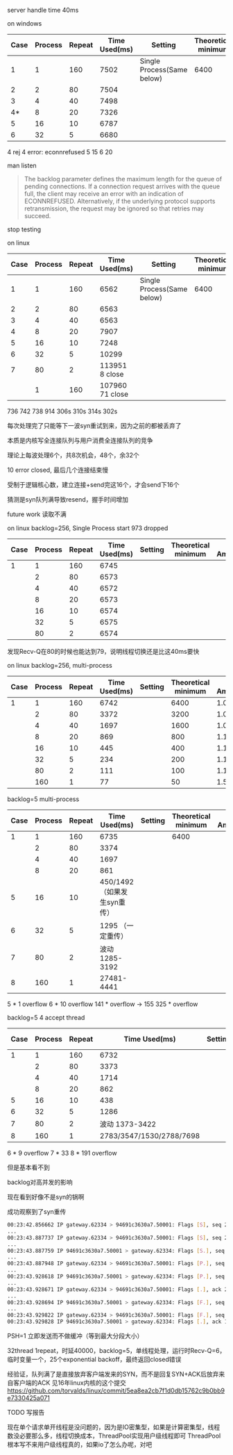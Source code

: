 server handle time 40ms

on windows

| Case | Process | Repeat | Time Used(ms) | Setting                    | Theoretical minimum | Delay Amplification |
| ---- | ------- | ------ | ------------- | -------------------------- | ------------------- | ------------------- |
| 1    | 1       | 160    | 7502          | Single Process(Same below) | 6400                |                     |
| 2    | 2       | 80     | 7504          |                            |                     |                     |
| 3    | 4       | 40     | 7498          |                            |                     |                     |
| 4*   | 8       | 20     | 7326          |                            |                     |                     |
| 5    | 16      | 10     | 6787          |                            |                     |                     |
| 6    | 32      | 5      | 6680          |                            |                     |                     |

4 rej 4 error: econnrefused
5 15
6 20

man listen
> The backlog parameter defines the maximum length for the queue of pending connections. If a connection request arrives with the queue full, the client may receive an error with an indication of ECONNREFUSED. Alternatively, if the underlying protocol supports retransmission, the request may be ignored so that retries may succeed.

stop testing

on linux

| Case | Process | Repeat | Time Used(ms)   | Setting                    | Theoretical minimum | Delay Amplification |
| ---- | ------- | ------ | --------------- | -------------------------- | ------------------- | ------------------- |
| 1    | 1       | 160    | 6562            | Single Process(Same below) | 6400                |                     |
| 2    | 2       | 80     | 6563            |                            |                     |                     |
| 3    | 4       | 40     | 6563            |                            |                     |                     |
| 4    | 8       | 20     | 7907            |                            |                     |                     |
| 5    | 16      | 10     | 7248            |                            |                     |                     |
| 6    | 32      | 5      | 10299           |                            |                     |                     |
| 7    | 80      | 2      | 113951 8 close  |                            |                     |                     |
|      | 1       | 160    | 107960 71 close |                            |                     |                     |

736 742 738 914 306s 310s 314s 302s

每次处理完了只能等下一波syn重试到来，因为之前的都被丢弃了

本质是内核写全连接队列与用户消费全连接队列的竞争

理论上每波处理6个，共8次机会，48个，余32个

10 error closed, 最后几个连接结束慢

受制于逻辑核心数，建立连接+send完这16个，才会send下16个

猜测是syn队列满导致resend，握手时间增加

future work
读取不满

on linux backlog=256, Single Process
start 973 dropped

| Case | Process | Repeat | Time Used(ms) | Setting | Theoretical minimum | Delay Amplification |
| ---- | ------- | ------ | ------------- | ------- | ------------------- | ------------------- |
| 1    | 1       | 160    | 6745          |         |                     |                     |
|      | 2       | 80     | 6573          |         |                     |                     |
|      | 4       | 40     | 6572          |         |                     |                     |
|      | 8       | 20     | 6573          |         |                     |                     |
|      | 16      | 10     | 6574          |         |                     |                     |
|      | 32      | 5      | 6575          |         |                     |                     |
|      | 80      | 2      | 6574          |         |                     |                     |

发现Recv-Q在80的时候也能达到79，说明线程切换还是比这40ms要快

on linux backlog=256, multi-process

| Case | Process | Repeat | Time Used(ms) | Setting | Theoretical minimum | Delay Amplification |
| ---- | ------- | ------ | ------------- | ------- | ------------------- | ------------------- |
| 1    | 1       | 160    | 6742          |         | 6400                | 1.053x              |
|      | 2       | 80     | 3372          |         | 3200                | 1.054x              |
|      | 4       | 40     | 1697          |         | 1600                | 1.061x              |
|      | 8       | 20     | 869           |         | 800                 | 1.120x              |
|      | 16      | 10     | 445           |         | 400                 | 1.113x              |
|      | 32      | 5      | 234           |         | 200                 | 1.170x              |
|      | 80      | 2      | 111           |         | 100                 | 1.110x              |
|      | 160     | 1      | 77            |         | 50                  | 1.540x              |

backlog=5 multi-process

| Case | Process | Repeat | Time Used(ms)                | Setting | Theoretical minimum | Delay Amplification |
| ---- | ------- | ------ | ---------------------------- | ------- | ------------------- | ------------------- |
| 1    | 1       | 160    | 6735                         |         | 6400                |                     |
|      | 2       | 80     | 3374                         |         |                     |                     |
|      | 4       | 40     | 1697                         |         |                     |                     |
|      | 8       | 20     | 861                          |         |                     |                     |
| 5    | 16      | 10     | 450/1492 （如果发生syn重传） |         |                     |                     |
| 6    | 32      | 5      | 1295 （一定重传）            |         |                     |                     |
| 7    | 80      | 2      | 波动 1285-3192               |         |                     |                     |
| 8    | 160     | 1      | 27481-4441                   |         |                     |                     |

5 * 1 overflow
6 * 10 overflow
141 * overflow -> 155
325 * overflow

backlog=5 4 accept thread

| Case | Process | Repeat | Time Used(ms)            | Setting | Theoretical minimum | Delay Amplification |
| ---- | ------- | ------ | ------------------------ | ------- | ------------------- | ------------------- |
| 1    | 1       | 160    | 6732                     |         | 6400                |                     |
|      | 2       | 80     | 3373                     |         |                     |                     |
|      | 4       | 40     | 1714                     |         |                     |                     |
|      | 8       | 20     | 862                      |         |                     |                     |
| 5    | 16      | 10     | 438                      |         |                     |                     |
| 6    | 32      | 5      | 1286                     |         |                     |                     |
| 7    | 80      | 2      | 波动 1373-3422           |         |                     |                     |
| 8    | 160     | 1      | 2783/3547/1530/2788/7698 |         |                     |                     |

6 * 9 overflow
7 * 33
8 * 191 overflow

但是基本看不到

backlog对高并发的影响

现在看到好像不是syn的锅啊

成功观察到了syn重传
```sh
00:23:42.856662 IP gateway.62334 > 94691c3630a7.50001: Flags [S], seq 2452097982, win 64240, options [mss 1460,sackOK,TS val 821792061 ecr 0,nop,wscale 7], length 0
...
00:23:43.887737 IP gateway.62334 > 94691c3630a7.50001: Flags [S], seq 2452097982, win 64240, options [mss 1460,sackOK,TS val 821793092 ecr 0,nop,wscale 7], length 0
...
00:23:43.887759 IP 94691c3630a7.50001 > gateway.62334: Flags [S.], seq 1267588439, ack 2452097983, win 65160, options [mss 1460,sackOK,TS val 3218736846 ecr 821793092,nop,wscale 7], length 0
...
00:23:43.887948 IP gateway.62334 > 94691c3630a7.50001: Flags [P.], seq 1:15, ack 1, win 502, options [nop,nop,TS val 821793093 ecr 3218736846], length 14 # GET / HTTP/1.1 # third handshake combined with msg
...
00:23:43.928618 IP 94691c3630a7.50001 > gateway.62334: Flags [P.], seq 1:24, ack 15, win 509, options [nop,nop,TS val 3218736886 ecr 821793093], length 23 # HTTP/1.1 200 OK\r\n\r\nok\r\n # ack and msg combined
...
00:23:43.928671 IP gateway.62334 > 94691c3630a7.50001: Flags [.], ack 24, win 502, options [nop,nop,TS val 821793133 ecr 3218736886], length 0
...
00:23:43.928694 IP 94691c3630a7.50001 > gateway.62334: Flags [F.], seq 24, ack 15, win 509, options [nop,nop,TS val 3218736886 ecr 821793133], length 0 # why ack here? 当然加一个ACK也不会造成什么问题
...
00:23:43.929822 IP gateway.62334 > 94691c3630a7.50001: Flags [F.], seq 15, ack 25, win 502, options [nop,nop,TS val 821793135 ecr 3218736886], length 0
00:23:43.929828 IP 94691c3630a7.50001 > gateway.62334: Flags [.], ack 16, win 509, options [nop,nop,TS val 3218736888 ecr 821793135], length 0

```

PSH=1 立即发送而不做缓冲（等到最大分段大小）

32thread 1repeat，时延40000，backlog=5，单线程处理，运行时Recv-Q=6，临时变量一个，25个exponential backoff，最终返回closed错误

经验证，队列满了是直接放弃客户端发来的SYN，而不是回复SYN+ACK后放弃来自客户端的ACK
见16年linux内核的这个提交 https://github.com/torvalds/linux/commit/5ea8ea2cb7f1d0db15762c9b0bb9e7330425a071

TODO 写报告

现在单个请求单开线程是没问题的，因为是IO密集型，如果是计算密集型，线程数没必要那么多，线程切换成本，ThreadPool实现用户级线程即可
ThreadPool根本写不来用户级线程真的，如果io了怎么办呢，对吧